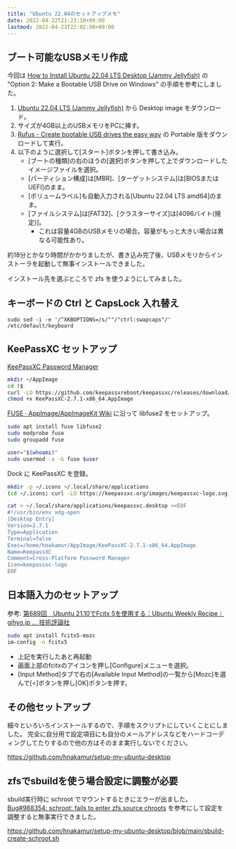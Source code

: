 ```yaml
---
title: "Ubuntu 22.04のセットアップメモ"
date: 2022-04-22T21:23:18+09:00
lastmod: 2022-04-23T22:02:00+09:00
---
```


## ブート可能なUSBメモリ作成

今回は [How to Install Ubuntu 22.04 LTS Desktop (Jammy Jellyfish)](https://phoenixnap.com/kb/ubuntu-22-04-lts) の "Option 2: Make a Bootable USB Drive on Windows" の手順を参考にしました。

1. [Ubuntu 22.04 LTS (Jammy Jellyfish)](https://releases.ubuntu.com/22.04/) から Desktop image をダウンロード。
2. サイズが4GB以上のUSBメモリをPCに挿す。
3. [Rufus - Create bootable USB drives the easy way](https://rufus.ie/en/) の Portable 版をダウンロードして実行。
4. 以下のように選択して[スタート]ボタンを押して書き込み。
    * [ブートの種類]の右のほうの[選択]ボタンを押して上でダウンロードしたイメージファイルを選択。
    * [パーティション構成]は[MBR]、[ターゲットシステム]は[BIOSまたはUEFI]のまま。
    * [ボリュームラベル]も自動入力される[Ubuntu 22.04 LTS amd64]のまま。
    * [ファイルシステム]は[FAT32]、[クラスターサイズ]は[4096バイト(規定)]。
        * これは容量4GBのUSBメモリの場合。容量がもっと大きい場合は異なる可能性あり。

約18分とかなり時間がかかりましたが、書き込み完了後、USBメモリからインストーラを起動して無事インストールできました。

インストール先を選ぶところで zfs を使うようにしてみました。

## キーボードの Ctrl と CapsLock 入れ替え

```
sudo sed -i -e '/^XKBOPTIONS=/s/""/"ctrl:swapcaps"/' /etc/default/keyboard
```

## KeePassXC セットアップ

[KeePassXC Password Manager](https://keepassxc.org/)

```bash
mkdir ~/AppImage
cd !$
curl -LO https://github.com/keepassxreboot/keepassxc/releases/download/2.7.1/KeePassXC-2.7.1-x86_64.AppImage
chmod +x KeePassXC-2.7.1-x86_64.AppImage
```

[FUSE · AppImage/AppImageKit Wiki](https://github.com/AppImage/AppImageKit/wiki/FUSE) に沿って libfuse2 をセットアップ。

```bash
sudo apt install fuse libfuse2
sudo modprobe fuse
sudo groupadd fuse

user="$(whoami)"
sudo usermod -a -G fuse $user
```

Dock に KeePassXC を登録。

```bash
mkdir -p ~/.icons ~/.local/share/applications
(cd ~/.icons; curl -LO https://keepassxc.org/images/keepassxc-logo.svg)
```

```bash
cat > ~/.local/share/applications/keepassxc.desktop <<EOF
#!/usr/bin/env xdg-open
[Desktop Entry]
Version=2.7.1
Type=Application
Terminal=false
Exec=/home/hnakamur/AppImage/KeePassXC-2.7.1-x86_64.AppImage
Name=KeepassXC
Comment=Cross-Platform Password Manager
Icon=keepassxc-logo
EOF
```

## 日本語入力のセットアップ

参考: [第689回　Ubuntu 21.10でFcitx 5を使用する：Ubuntu Weekly Recipe｜gihyo.jp … 技術評論社](https://gihyo.jp/admin/serial/01/ubuntu-recipe/0689)

```bash
sudo apt install fcitx5-mozc
im-config -n fcitx5
```

* 上記を実行したあと再起動
* 画面上部のfcitxのアイコンを押し[Configure]メニューを選択。
* [Input Method]タブで右の[Available Input Method]の一覧から[Mozc]を選んで[<]ボタンを押し[OK]ボタンを押す。


## その他セットアップ

細々といろいろインストールするので、手順をスクリプトにしていくことにしました。
完全に自分用で設定項目にも自分のメールアドレスなどをハードコーディングしてたりするので他の方はそのまま実行しないでください。

https://github.com/hnakamur/setup-my-ubuntu-desktop

## zfsでsbuildを使う場合設定に調整が必要

sbuild実行時に schroot でマウントするときにエラーが出ました。
[Bug#988354: schroot: fails to enter zfs source chroots](https://groups.google.com/g/linux.debian.bugs.dist/c/2AstXL3gofg?pli=1) を参考にして設定を調整すると無事実行できました。

https://github.com/hnakamur/setup-my-ubuntu-desktop/blob/main/sbuild-create-schroot.sh

